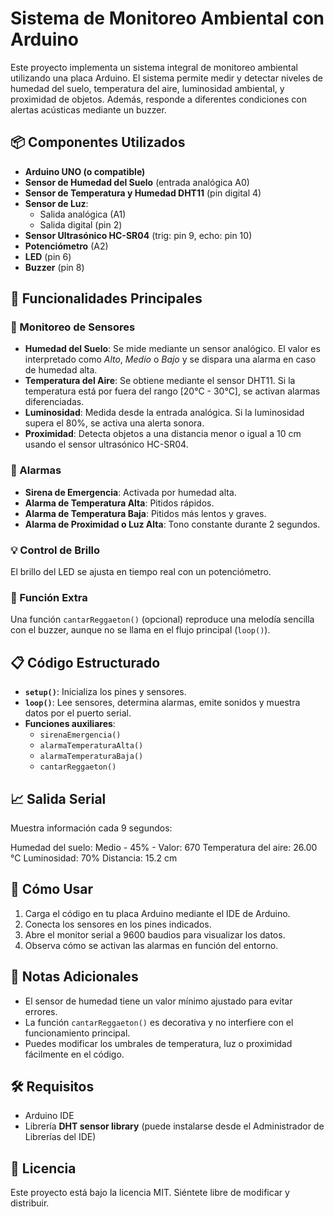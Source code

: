 # Sistema de Monitoreo Ambiental con Arduino

Este proyecto implementa un sistema integral de monitoreo ambiental utilizando una placa Arduino. El sistema permite medir y detectar niveles de humedad del suelo, temperatura del aire, luminosidad ambiental, y proximidad de objetos. Además, responde a diferentes condiciones con alertas acústicas mediante un buzzer.

## 📦 Componentes Utilizados

- **Arduino UNO (o compatible)**
- **Sensor de Humedad del Suelo** (entrada analógica A0)
- **Sensor de Temperatura y Humedad DHT11** (pin digital 4)
- **Sensor de Luz**:
  - Salida analógica (A1)
  - Salida digital (pin 2)
- **Sensor Ultrasónico HC-SR04** (trig: pin 9, echo: pin 10)
- **Potenciómetro** (A2)
- **LED** (pin 6)
- **Buzzer** (pin 8)

## 🧠 Funcionalidades Principales

### 🔎 Monitoreo de Sensores

- **Humedad del Suelo**: Se mide mediante un sensor analógico. El valor es interpretado como _Alto_, _Medio_ o _Bajo_ y se dispara una alarma en caso de humedad alta.
- **Temperatura del Aire**: Se obtiene mediante el sensor DHT11. Si la temperatura está por fuera del rango [20°C - 30°C], se activan alarmas diferenciadas.
- **Luminosidad**: Medida desde la entrada analógica. Si la luminosidad supera el 80%, se activa una alerta sonora.
- **Proximidad**: Detecta objetos a una distancia menor o igual a 10 cm usando el sensor ultrasónico HC-SR04.

### 🚨 Alarmas

- **Sirena de Emergencia**: Activada por humedad alta.
- **Alarma de Temperatura Alta**: Pitidos rápidos.
- **Alarma de Temperatura Baja**: Pitidos más lentos y graves.
- **Alarma de Proximidad o Luz Alta**: Tono constante durante 2 segundos.

### 💡 Control de Brillo

El brillo del LED se ajusta en tiempo real con un potenciómetro.

### 🎵 Función Extra

Una función `cantarReggaeton()` (opcional) reproduce una melodía sencilla con el buzzer, aunque no se llama en el flujo principal (`loop()`).

## 📋 Código Estructurado

- **`setup()`**: Inicializa los pines y sensores.
- **`loop()`**: Lee sensores, determina alarmas, emite sonidos y muestra datos por el puerto serial.
- **Funciones auxiliares**:
  - `sirenaEmergencia()`
  - `alarmaTemperaturaAlta()`
  - `alarmaTemperaturaBaja()`
  - `cantarReggaeton()`

## 📈 Salida Serial

Muestra información cada 9 segundos:

Humedad del suelo: Medio - 45% - Valor: 670
Temperatura del aire: 26.00 °C
Luminosidad: 70%
Distancia: 15.2 cm

## 🚀 Cómo Usar

1. Carga el código en tu placa Arduino mediante el IDE de Arduino.
2. Conecta los sensores en los pines indicados.
3. Abre el monitor serial a 9600 baudios para visualizar los datos.
4. Observa cómo se activan las alarmas en función del entorno.

## 📎 Notas Adicionales

- El sensor de humedad tiene un valor mínimo ajustado para evitar errores.
- La función `cantarReggaeton()` es decorativa y no interfiere con el funcionamiento principal.
- Puedes modificar los umbrales de temperatura, luz o proximidad fácilmente en el código.

## 🛠 Requisitos

- Arduino IDE
- Librería **DHT sensor library** (puede instalarse desde el Administrador de Librerías del IDE)

## 📄 Licencia

Este proyecto está bajo la licencia MIT. Siéntete libre de modificar y distribuir.
